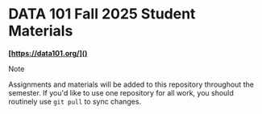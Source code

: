 # DATA 101 Fall 2025 Student Materials

**[https://data101.org/]()**

> [!NOTE]
> Assignments and materials will be added to this repository throughout the semester.
> If you'd like to use one repository for all work, you should routinely use `git pull` to sync changes.
